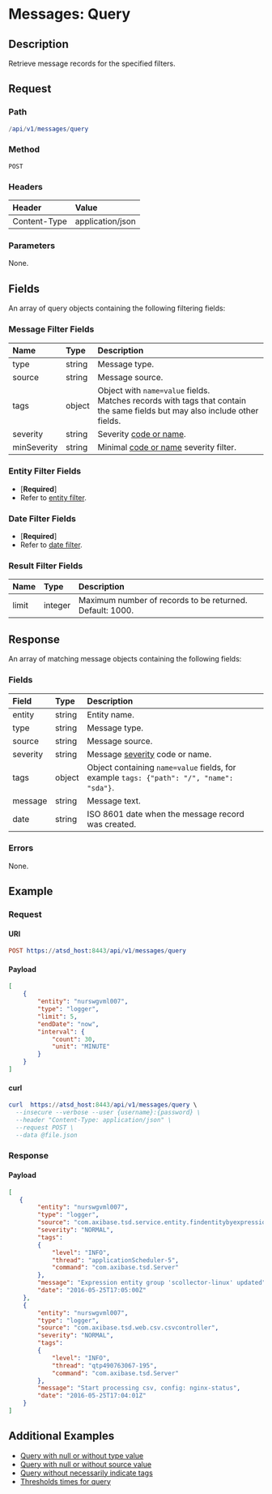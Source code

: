 # Messages: Query

## Description

Retrieve message records for the specified filters.

## Request

### Path

```elm
/api/v1/messages/query
```

### Method

```
POST 
```

### Headers

|**Header**|**Value**|
|:---|:---|
| Content-Type | application/json |

### Parameters

None.

## Fields

An array of query objects containing the following filtering fields:

### Message Filter Fields

| **Name**  | **Type** | **Description**  |
|:---|:---|:---|
|type       |  string   | Message type. |
|source       |  string   | Message source. |
|tags	      | object  | Object with `name=value` fields. <br>Matches records with tags that contain the same fields but may also include other fields. |
|severity       |  string   | Severity [code or name](/api/data/severity.md).  |
|minSeverity       |  string   | Minimal [code or name](/api/data/severity.md) severity filter.  |

### Entity Filter Fields

* [**Required**]
* Refer to [entity filter](../filter-entity.md).

### Date Filter Fields

* [**Required**]
* Refer to [date filter](../filter-date.md).

### Result Filter Fields

| **Name**  | **Type** | **Description**  |
|:---|:---|:---|
| limit   | integer | Maximum number of records to be returned. Default: 1000. | 

## Response 

An array of matching message objects containing the following fields:

### Fields

| **Field** | **Type** | **Description** |
|:---|:---|:---|
|entity | string | Entity name. |
|type | string | Message type. |
|source | string | Message source. |
|severity | string | Message [severity](/api/data/severity.md) code or name. |
|tags | object |  Object containing `name=value` fields, for example `tags: {"path": "/", "name": "sda"}`. |
|message | string | Message text. |
|date | string | ISO 8601 date when the message record was created. |

### Errors

None.

## Example

### Request

#### URI

```elm
POST https://atsd_host:8443/api/v1/messages/query
```
#### Payload

```json
[
    {
        "entity": "nurswgvml007",
        "type": "logger",
        "limit": 5,
        "endDate": "now",
        "interval": {
            "count": 30,
            "unit": "MINUTE"
        }
    }
]
```

#### curl

```elm
curl  https://atsd_host:8443/api/v1/messages/query \
  --insecure --verbose --user {username}:{password} \
  --header "Content-Type: application/json" \
  --request POST \
  --data @file.json
  ```
  
### Response

#### Payload

```json
[
   {
        "entity": "nurswgvml007",
        "type": "logger",
        "source": "com.axibase.tsd.service.entity.findentitybyexpressionserviceimpl",
        "severity": "NORMAL",
        "tags":
        {
            "level": "INFO",
            "thread": "applicationScheduler-5",
            "command": "com.axibase.tsd.Server"
        },
        "message": "Expression entity group 'scollector-linux' updated",
        "date": "2016-05-25T17:05:00Z"
    },
    {
        "entity": "nurswgvml007",
        "type": "logger",
        "source": "com.axibase.tsd.web.csv.csvcontroller",
        "severity": "NORMAL",
        "tags":
        {
            "level": "INFO",
            "thread": "qtp490763067-195",
            "command": "com.axibase.tsd.Server"
        },
        "message": "Start processing csv, config: nginx-status",
        "date": "2016-05-25T17:04:01Z"
    }
]
```

## Additional Examples
* [Query with null or without type value](/api/data/messages/examples/query/messages-query-null-without-type-value-message.md)
* [Query with null or without source value](/api/data/messages/examples/query/messages-query-null-without-source-value-message.md)
* [Query without necessarily indicate tags](/api/data/messages/examples/query/messages-query-without-necessarily-indicate-tags.md)
* [Thresholds times for query](/api/data/messages/examples/query/messages-query-thresholds-times-query.md)




